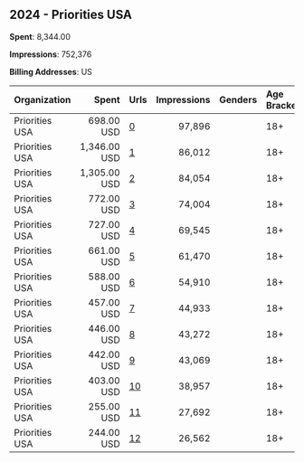 ## 2024 - Priorities USA 
**Spent**: 8,344.00

**Impressions**: 752,376

**Billing Addresses**: US

|Organization|Spent|Urls|Impressions|Genders|Age Brackets|Country Codes|
|:---|---:|:---|---:|:---|:---|:---|
|Priorities USA|698.00 USD|[0](https://www.snap.com/political-ads/asset/c6a0dd40067045efd5d0297b7fdca0d54cc3af317640a1e3684bb6b953b55b81?mediaType=mp4)|97,896||18+|united states|
|Priorities USA|1,346.00 USD|[1](https://www.snap.com/political-ads/asset/13d00f8291625205630d1840ad85a00e3e2a87f1bbcb36b194200e6f80023c49?mediaType=mp4)|86,012||18+|united states|
|Priorities USA|1,305.00 USD|[2](https://www.snap.com/political-ads/asset/489dcf51352808b9d79859d57aab685ebd55dff63ea8717c77353ba6a2766d7f?mediaType=mp4)|84,054||18+|united states|
|Priorities USA|772.00 USD|[3](https://www.snap.com/political-ads/asset/5a9572c8b12600230abec51696d1d5b29a51eb8e9b6d4964627bedc1f224d55d?mediaType=mp4)|74,004||18+||
|Priorities USA|727.00 USD|[4](https://www.snap.com/political-ads/asset/7eb9bb1fbb0e98026a24b5777513c79d401e0374d252d2755a9b8c6584cd1156?mediaType=mp4)|69,545||18+||
|Priorities USA|661.00 USD|[5](https://www.snap.com/political-ads/asset/7eb9bb1fbb0e98026a24b5777513c79d401e0374d252d2755a9b8c6584cd1156?mediaType=mp4)|61,470||18+|united states|
|Priorities USA|588.00 USD|[6](https://www.snap.com/political-ads/asset/1e363b1a23dfb77ed7bd3706333ae508ab1af7cf5f3d8bad15974e2fd23c2362?mediaType=mp4)|54,910||18+|united states|
|Priorities USA|457.00 USD|[7](https://www.snap.com/political-ads/asset/57be7254b3fe91373c1fc1516e9808205a759650f1dd73b223d4b5ec0fb08d4f?mediaType=mp4)|44,933||18+||
|Priorities USA|446.00 USD|[8](https://www.snap.com/political-ads/asset/368b2dc81d5baffbc565e36f60c0feb7e8cd3df876e38415e6085b5b8ee375cc?mediaType=mp4)|43,272||18+|united states|
|Priorities USA|442.00 USD|[9](https://www.snap.com/political-ads/asset/7eb9bb1fbb0e98026a24b5777513c79d401e0374d252d2755a9b8c6584cd1156?mediaType=mp4)|43,069||18+||
|Priorities USA|403.00 USD|[10](https://www.snap.com/political-ads/asset/7eb9bb1fbb0e98026a24b5777513c79d401e0374d252d2755a9b8c6584cd1156?mediaType=mp4)|38,957||18+|united states|
|Priorities USA|255.00 USD|[11](https://www.snap.com/political-ads/asset/3bd161053e4353485ffaab664b0cecb22195fc7c82b21082f2c1d6ee9a09a76d?mediaType=mp4)|27,692||18+||
|Priorities USA|244.00 USD|[12](https://www.snap.com/political-ads/asset/7eb9bb1fbb0e98026a24b5777513c79d401e0374d252d2755a9b8c6584cd1156?mediaType=mp4)|26,562||18+||
